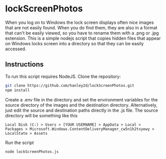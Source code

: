 # lockScreenPhotos

When you log on to Windows the lock screen displays often nice images that are not easily found. When you do find them, they are also in a format that can't be easily viewed, so you have to rename them with a .png or .jpg extension.
This is a simple nodejs script that copies hidden files that appear on Windows locks screen into a directory so that they can be easily accessed.

## Instructions

To run this script requires NodeJS. Clone the repository:

```bash
git clone https://github.com/hanley2d/lockScreenPhotos.git
npm install
```

Create a .env file in the directory and set the environment variables for the source directory of the images and the destination directory. Alternatively, just edit the source and destination paths directly in the .js file. The source directory will be something like this

```
Local Disk (C:) > Users > [YOUR USERNAME] > AppData > Local >  Packages > Microsoft.Windows.ContentDeliveryManager_cw5n1h2txyewy > LocalState > Assets
```

Run the script

```bash
node lockScreenPhotos.js
```
